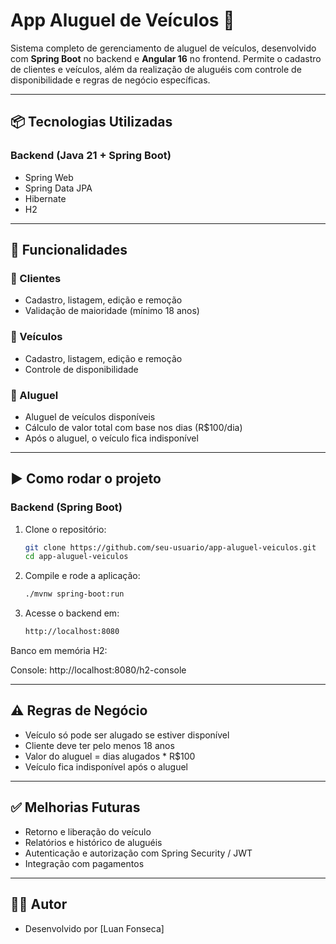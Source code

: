 # App Aluguel de Veículos 🚗

Sistema completo de gerenciamento de aluguel de veículos, desenvolvido com **Spring Boot** no backend e **Angular 16** no frontend. Permite o cadastro de clientes e veículos, além da realização de aluguéis com controle de disponibilidade e regras de negócio específicas.

---

## 📦 Tecnologias Utilizadas

### Backend (Java 21 + Spring Boot)
- Spring Web
- Spring Data JPA
- Hibernate
- H2
---

## 🔧 Funcionalidades

### 📄 Clientes
- Cadastro, listagem, edição e remoção
- Validação de maioridade (mínimo 18 anos)

### 🚗 Veículos
- Cadastro, listagem, edição e remoção
- Controle de disponibilidade

### 📆 Aluguel
- Aluguel de veículos disponíveis
- Cálculo de valor total com base nos dias (R$100/dia)
- Após o aluguel, o veículo fica indisponível

---

## ▶️ Como rodar o projeto

### Backend (Spring Boot)

1. Clone o repositório:
   ```bash
   git clone https://github.com/seu-usuario/app-aluguel-veiculos.git
   cd app-aluguel-veiculos
   
2. Compile e rode a aplicação:
   ```bash
   ./mvnw spring-boot:run


  3. Acesse o backend em:
     ```bash
     http://localhost:8080

Banco em memória H2:

Console: http://localhost:8080/h2-console

---

## ⚠️ Regras de Negócio

- Veículo só pode ser alugado se estiver disponível
- Cliente deve ter pelo menos 18 anos
- Valor do aluguel = dias alugados * R$100
- Veículo fica indisponível após o aluguel
---

## ✅ Melhorias Futuras

- Retorno e liberação do veículo
- Relatórios e histórico de aluguéis
- Autenticação e autorização com Spring Security / JWT
- Integração com pagamentos
---

## 🙋‍♂️ Autor
- Desenvolvido por [Luan Fonseca]




